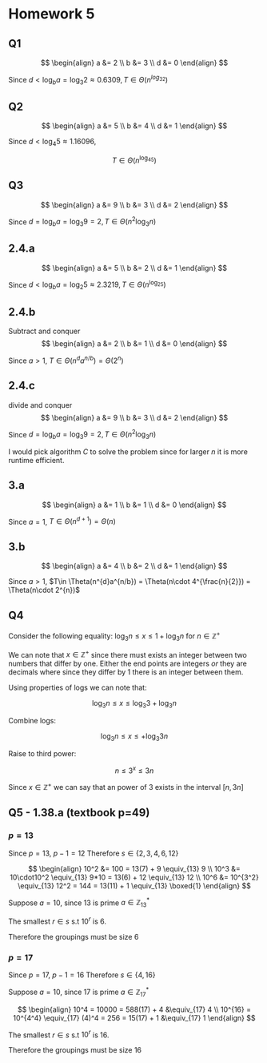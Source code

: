 # Homework 5
## Q1

$$
\begin{align}
a &= 2 \\
b &= 3 \\
d &= 0
\end{align}
$$

Since $d < \log_b{a} = \log_3 2 \approx 0.6309, T\in \Theta(n^{log_32})$

## Q2

$$
\begin{align}
a &= 5 \\
b &= 4 \\
d &= 1
\end{align}
$$

Since $d \lt \log_{4}{5} \approx 1.16096$, 

$$
T \in \Theta(n^{\log_45})
$$

## Q3

$$
\begin{align}
a &= 9 \\
b &= 3 \\
d &= 2
\end{align}
$$

Since $d = \log_b{a} = \log_3 9 = 2, T\in \Theta(n^{2}\log_3n)$

## 2.4.a
$$
\begin{align}
a &= 5 \\
b &= 2 \\
d &= 1
\end{align}
$$

Since $d < \log_b{a} = \log_2 5 \approx 2.3219, T\in \Theta(n^{\log_25})$

## 2.4.b
Subtract and conquer
$$
\begin{align}
a &= 2 \\
b &= 1 \\
d &= 0
\end{align}
$$

Since $a > 1,\ T\in \Theta(n^{d}a^{n/b}) = \Theta(2^{n})$

## 2.4.c
divide and conquer
$$
\begin{align}
a &= 9 \\
b &= 3 \\
d &= 2
\end{align}
$$

Since $d = \log_b{a} = \log_3 9 = 2, T\in \Theta(n^{2}\log_3n)$

I would pick algorithm $C$ to solve the problem since for larger $n$ it is more runtime efficient.

## 3.a
$$
\begin{align}
a &= 1 \\
b &= 1 \\
d &= 0
\end{align}
$$

Since $a=1$, $T\in \Theta(n^{d+1}) = \Theta(n)$ 

## 3.b
$$
\begin{align}
a &= 4 \\
b &= 2 \\
d &= 1
\end{align}
$$

Since $a>1$, $T\in \Theta(n^{d}a^{n/b}) = \Theta(n\cdot 4^{\frac{n}{2}}) =  \Theta(n\cdot 2^{n})$

## Q4
Consider the following equality: $\log_3{n} \leq x \leq 1+\log_3{n}$ for $n\in\mathbb{Z}^+$

We can note that $x\in\mathbb{Z}^+$ since there must exists an integer between two numbers that differ by one. Either the end points are integers *or* they are decimals where since they differ by 1 there is an integer between them. 

Using properties of logs we can note that: 

$$
\log_3{n} \leq x \leq \log_3{3}+\log_3{n}
$$

Combine logs:

$$
\log_3{n} \leq x \leq +\log_3{3n}
$$

Raise to third power:

$$
n \leq 3^x \leq 3n
$$

Since $x\in\mathbb{Z}^+$ we can say that an power of $3$ exists in the interval $[n, 3n]$


## Q5 - 1.38.a (textbook p=49)
### $p=13$
Since $p=13$, $p-1=12$ 
Therefore $s\in\{2, 3, 4, 6, 12\}$

$$
\begin{align}
10^2 &= 100 = 13(7) + 9 \equiv_{13} 9 \\
10^3 &= 10\cdot10^2 \equiv_{13} 9*10 = 13(6) + 12 \equiv_{13} 12 \\
10^6 &= 10^{3^2} \equiv_{13} 12^2 = 144 = 13(11) + 1 \equiv_{13} \boxed{1} 
\end{align}
$$

Suppose $a=10$, since $13$ is prime $a\in\mathbb{Z}_{13}^*$

The smallest $r\in s$ s.t $10^r$ is $6$. 

Therefore the groupings must be size $6$

### $p=17$
Since $p=17$, $p-1=16$ 
Therefore $s\in\{4, 16\}$

Suppose $a=10$, since $17$ is prime $a\in\mathbb{Z}_{17}^*$

$$
\begin{align}
10^4 = 10000 = 588(17) + 4 &\equiv_{17} 4 \\
10^{16} = 10^{4^4} \equiv_{17} (4)^4 = 256 = 15(17) + 1 &\equiv_{17} 1
\end{align}
$$

The smallest $r\in s$ s.t $10^r$ is $16$. 

Therefore the groupings must be size $16$
